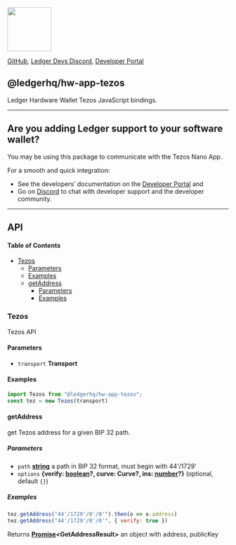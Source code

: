 <img src="https://user-images.githubusercontent.com/4631227/191834116-59cf590e-25cc-4956-ae5c-812ea464f324.png" height="100" />

[GitHub](https://github.com/LedgerHQ/ledgerjs/),
[Ledger Devs Discord](https://developers.ledger.com/discord-pro),
[Developer Portal](https://developers.ledger.com/)

## @ledgerhq/hw-app-tezos

Ledger Hardware Wallet Tezos JavaScript bindings.

***

## Are you adding Ledger support to your software wallet?

You may be using this package to communicate with the Tezos Nano App.

For a smooth and quick integration:

*   See the developers’ documentation on the [Developer Portal](https://developers.ledger.com/docs/transport/overview/) and
*   Go on [Discord](https://developers.ledger.com/discord-pro/) to chat with developer support and the developer community.

***

## API

<!-- Generated by documentation.js. Update this documentation by updating the source code. -->

#### Table of Contents

*   [Tezos](#tezos)
    *   [Parameters](#parameters)
    *   [Examples](#examples)
    *   [getAddress](#getaddress)
        *   [Parameters](#parameters-1)
        *   [Examples](#examples-1)

### Tezos

Tezos API

#### Parameters

*   `transport` **Transport** 

#### Examples

```javascript
import Tezos from "@ledgerhq/hw-app-tezos";
const tez = new Tezos(transport)
```

#### getAddress

get Tezos address for a given BIP 32 path.

##### Parameters

*   `path` **[string](https://developer.mozilla.org/docs/Web/JavaScript/Reference/Global_Objects/String)** a path in BIP 32 format, must begin with 44'/1729'
*   `options` **{verify: [boolean](https://developer.mozilla.org/docs/Web/JavaScript/Reference/Global_Objects/Boolean)?, curve: Curve?, ins: [number](https://developer.mozilla.org/docs/Web/JavaScript/Reference/Global_Objects/Number)?}**  (optional, default `{}`)

##### Examples

```javascript
tez.getAddress("44'/1729'/0'/0'").then(o => o.address)
tez.getAddress("44'/1729'/0'/0'", { verify: true })
```

Returns **[Promise](https://developer.mozilla.org/docs/Web/JavaScript/Reference/Global_Objects/Promise)\<GetAddressResult>** an object with address, publicKey
